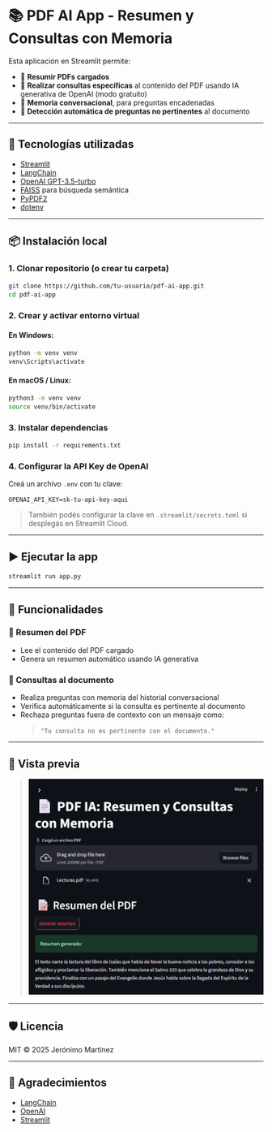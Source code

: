 # 📚 PDF AI App - Resumen y Consultas con Memoria

Esta aplicación en Streamlit permite:

- 📌 **Resumir PDFs cargados**
- 🤖 **Realizar consultas específicas** al contenido del PDF usando IA generativa de OpenAI (modo gratuito)
- 🧠 **Memoria conversacional**, para preguntas encadenadas
- 🚫 **Detección automática de preguntas no pertinentes** al documento

---

## 🚀 Tecnologías utilizadas

- [Streamlit](https://streamlit.io/)
- [LangChain](https://www.langchain.com/)
- [OpenAI GPT-3.5-turbo](https://platform.openai.com/)
- [FAISS](https://github.com/facebookresearch/faiss) para búsqueda semántica
- [PyPDF2](https://pypi.org/project/PyPDF2/)
- [dotenv](https://pypi.org/project/python-dotenv/)

---

## 📦 Instalación local

### 1. Clonar repositorio (o crear tu carpeta)

```bash
git clone https://github.com/tu-usuario/pdf-ai-app.git
cd pdf-ai-app
```

### 2. Crear y activar entorno virtual

#### En Windows:

```bash
python -m venv venv
venv\Scripts\activate
```

#### En macOS / Linux:

```bash
python3 -m venv venv
source venv/bin/activate
```

### 3. Instalar dependencias

```bash
pip install -r requirements.txt
```

### 4. Configurar la API Key de OpenAI

Creá un archivo `.env` con tu clave:

```env
OPENAI_API_KEY=sk-tu-api-key-aqui
```

> También podés configurar la clave en `.streamlit/secrets.toml` si desplegás en Streamlit Cloud.

---

## ▶️ Ejecutar la app

```bash
streamlit run app.py
```

---

## 🧪 Funcionalidades

### 📌 Resumen del PDF

- Lee el contenido del PDF cargado
- Genera un resumen automático usando IA generativa

### 🤖 Consultas al documento

- Realiza preguntas con memoria del historial conversacional
- Verifica automáticamente si la consulta es pertinente al documento
- Rechaza preguntas fuera de contexto con un mensaje como:
  > `"Tu consulta no es pertinente con el documento."`

---

## 📸 Vista previa

> ![alt text](image.png)
---

## 🛡️ Licencia

MIT © 2025 Jerónimo Martínez

---

## 🤝 Agradecimientos

- [LangChain](https://www.langchain.com/)
- [OpenAI](https://openai.com/)
- [Streamlit](https://streamlit.io/)

